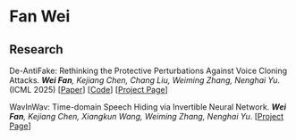 # Fan Wei

## Research
De-AntiFake: Rethinking the Protective Perturbations Against Voice Cloning Attacks. _**Wei Fan**, Kejiang Chen, Chang Liu, Weiming Zhang, Nenghai Yu_. (ICML 2025)
[[Paper](https://arxiv.org/abs/2507.02606)] [[Code](https://github.com/cyberrrange/De-AntiFake)] [[Project Page](https://de-antifake.github.io/)]

WavInWav: Time-domain Speech Hiding via Invertible Neural Network. _**Wei Fan**, Kejiang Chen, Xiangkun Wang, Weiming Zhang, Nenghai Yu_.
[[Project Page](https://cyberrrange.github.io/project/wavinwav)]

